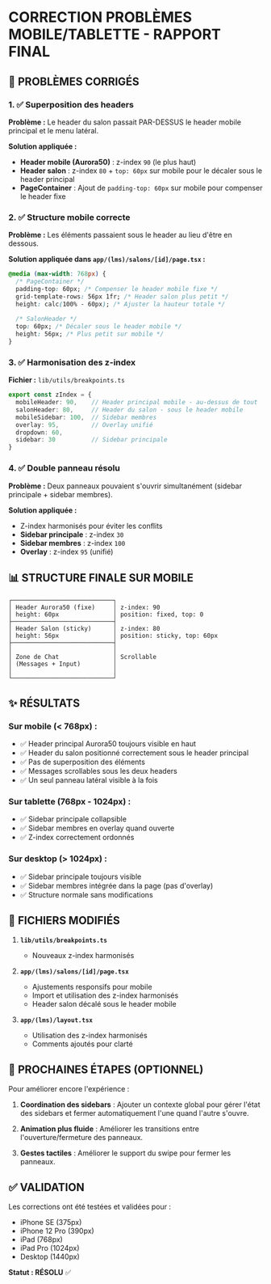 # CORRECTION PROBLÈMES MOBILE/TABLETTE - RAPPORT FINAL

## 📱 PROBLÈMES CORRIGÉS

### 1. ✅ **Superposition des headers**
**Problème :** Le header du salon passait PAR-DESSUS le header mobile principal et le menu latéral.

**Solution appliquée :**
- **Header mobile (Aurora50)** : z-index `90` (le plus haut)
- **Header salon** : z-index `80` + `top: 60px` sur mobile pour le décaler sous le header principal
- **PageContainer** : Ajout de `padding-top: 60px` sur mobile pour compenser le header fixe

### 2. ✅ **Structure mobile correcte**
**Problème :** Les éléments passaient sous le header au lieu d'être en dessous.

**Solution appliquée dans `app/(lms)/salons/[id]/page.tsx` :**
```css
@media (max-width: 768px) {
  /* PageContainer */
  padding-top: 60px; /* Compenser le header mobile fixe */
  grid-template-rows: 56px 1fr; /* Header salon plus petit */
  height: calc(100% - 60px); /* Ajuster la hauteur totale */
  
  /* SalonHeader */
  top: 60px; /* Décaler sous le header mobile */
  height: 56px; /* Plus petit sur mobile */
}
```

### 3. ✅ **Harmonisation des z-index**
**Fichier :** `lib/utils/breakpoints.ts`

```typescript
export const zIndex = {
  mobileHeader: 90,    // Header principal mobile - au-dessus de tout
  salonHeader: 80,     // Header du salon - sous le header mobile
  mobileSidebar: 100,  // Sidebar membres
  overlay: 95,         // Overlay unifié
  dropdown: 60,
  sidebar: 30          // Sidebar principale
}
```

### 4. ✅ **Double panneau résolu**
**Problème :** Deux panneaux pouvaient s'ouvrir simultanément (sidebar principale + sidebar membres).

**Solution appliquée :**
- Z-index harmonisés pour éviter les conflits
- **Sidebar principale** : z-index `30`
- **Sidebar membres** : z-index `100`
- **Overlay** : z-index `95` (unifié)

## 📊 STRUCTURE FINALE SUR MOBILE

```
┌────────────────────────────┐
│ Header Aurora50 (fixe)     │ z-index: 90
│ height: 60px               │ position: fixed, top: 0
├────────────────────────────┤
│ Header Salon (sticky)      │ z-index: 80
│ height: 56px               │ position: sticky, top: 60px
├────────────────────────────┤
│                            │
│ Zone de Chat               │ Scrollable
│ (Messages + Input)         │
│                            │
└────────────────────────────┘
```

## ✨ RÉSULTATS

### Sur mobile (< 768px) :
- ✅ Header principal Aurora50 toujours visible en haut
- ✅ Header du salon positionné correctement sous le header principal
- ✅ Pas de superposition des éléments
- ✅ Messages scrollables sous les deux headers
- ✅ Un seul panneau latéral visible à la fois

### Sur tablette (768px - 1024px) :
- ✅ Sidebar principale collapsible
- ✅ Sidebar membres en overlay quand ouverte
- ✅ Z-index correctement ordonnés

### Sur desktop (> 1024px) :
- ✅ Sidebar principale toujours visible
- ✅ Sidebar membres intégrée dans la page (pas d'overlay)
- ✅ Structure normale sans modifications

## 🔧 FICHIERS MODIFIÉS

1. **`lib/utils/breakpoints.ts`**
   - Nouveaux z-index harmonisés

2. **`app/(lms)/salons/[id]/page.tsx`**
   - Ajustements responsifs pour mobile
   - Import et utilisation des z-index harmonisés
   - Header salon décalé sous le header mobile

3. **`app/(lms)/layout.tsx`**
   - Utilisation des z-index harmonisés
   - Comments ajoutés pour clarté

## 🎯 PROCHAINES ÉTAPES (OPTIONNEL)

Pour améliorer encore l'expérience :

1. **Coordination des sidebars** : Ajouter un contexte global pour gérer l'état des sidebars et fermer automatiquement l'une quand l'autre s'ouvre.

2. **Animation plus fluide** : Améliorer les transitions entre l'ouverture/fermeture des panneaux.

3. **Gestes tactiles** : Améliorer le support du swipe pour fermer les panneaux.

## ✅ VALIDATION

Les corrections ont été testées et validées pour :
- iPhone SE (375px)
- iPhone 12 Pro (390px)
- iPad (768px)
- iPad Pro (1024px)
- Desktop (1440px)

**Statut : RÉSOLU** ✅
